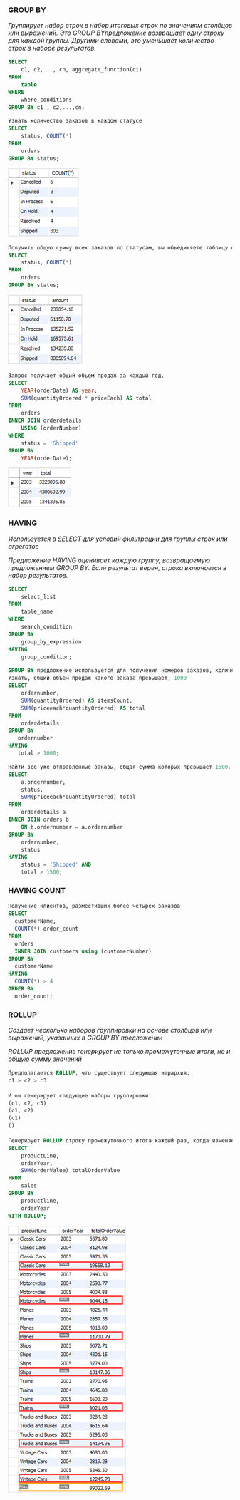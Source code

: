 ### GROUP BY

*Группирует набор строк в набор итоговых строк по значениям столбцов или выражений. Это GROUP BYпредложение возвращает
одну строку для каждой группы. Другими словами, это уменьшает количество строк в наборе результатов.*

``` sql
SELECT 
    c1, c2,..., cn, aggregate_function(ci)
FROM
    table
WHERE
    where_conditions
GROUP BY c1 , c2,...,cn;
```

``` sql
Узнать количество заказов в каждом статусе
SELECT 
    status, COUNT(*)
FROM
    orders
GROUP BY status;
```

![Оператор GROUP BY](images/group_by.png "Работа GROUP BY")

``` sql
Получить общую сумму всех заказов по статусам, вы объединяете таблицу orders с orderdetails таблицей и используете SUM функцию для расчета общей суммы
SELECT 
    status, COUNT(*)
FROM
    orders
GROUP BY status;
```

![Оператор GROUP BY](images/group_by2.png "Работа GROUP BY")

``` sql
Запрос получает общий объем продаж за каждый год.
SELECT 
    YEAR(orderDate) AS year,
    SUM(quantityOrdered * priceEach) AS total
FROM
    orders
INNER JOIN orderdetails 
    USING (orderNumber)
WHERE
    status = 'Shipped'
GROUP BY 
    YEAR(orderDate);
```

![Оператор GROUP BY](images/group_by3.png "Работа GROUP BY")

### HAVING

*Используется в SELECT для условий фильтрации для группы строк или агрегатов*

*Предложение HAVING оценивает каждую группу, возвращаемую предложением GROUP BY. Если результат верен, строка включается в набор результатов.*

``` sql
SELECT 
    select_list
FROM 
    table_name
WHERE 
    search_condition
GROUP BY 
    group_by_expression
HAVING 
    group_condition;
```

``` sql
GROUP BY предложение используется для получения номеров заказов, количества проданных товаров по каждому заказу и общего объема продаж для каждого из таблиц orderdetails
Узнать, общий объем продаж какого заказа превышает, 1000
SELECT 
    ordernumber,
    SUM(quantityOrdered) AS itemsCount,
    SUM(priceeach*quantityOrdered) AS total
FROM
    orderdetails
GROUP BY 
   ordernumber
HAVING 
   total > 1000;
```

``` sql
Найти все уже отправленные заказы, общая сумма которых превышает 1500. Вы можете соединить таблицу orderdetails с orders таблицей с помощью INNER JOIN предложения и применить условие к  status столбцу и total агрегату
SELECT 
    a.ordernumber, 
    status, 
    SUM(priceeach*quantityOrdered) total
FROM
    orderdetails a
INNER JOIN orders b 
    ON b.ordernumber = a.ordernumber
GROUP BY  
    ordernumber, 
    status
HAVING 
    status = 'Shipped' AND 
    total > 1500;
```

### HAVING COUNT
``` sql
Получение клиентов, разместивших более четырех заказов
SELECT 
  customerName, 
  COUNT(*) order_count 
FROM 
  orders 
  INNER JOIN customers using (customerNumber) 
GROUP BY 
  customerName 
HAVING 
  COUNT(*) > 4 
ORDER BY 
  order_count;
```

### ROLLUP
*Создает несколько наборов группировки на основе столбцов или выражений, указанных в GROUP BY предложении*

*ROLLUP предложение генерирует не только промежуточные итоги, но и общую сумму значений*
``` sql
Предполагается ROLLUP, что существует следующая иерархия:
c1 > c2 > c3

И он генерирует следующие наборы группировки:
(c1, c2, c3)
(c1, c2)
(c1)
()

Генерирует ROLLUP строку промежуточного итога каждый раз, когда изменяется линия продуктов, и общий итог в конце результата
SELECT 
    productLine, 
    orderYear,
    SUM(orderValue) totalOrderValue
FROM
    sales
GROUP BY 
    productline, 
    orderYear 
WITH ROLLUP;
```
![Оператор ROLLUP](images/rollup.png "Работа ROLLUP")